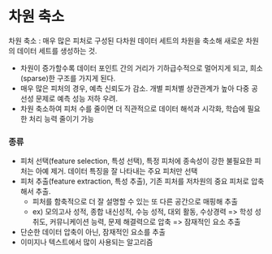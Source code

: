 # 차원 축소

차원 축소 : 매우 많은 피처로 구성된 다차원 데이터 세트의 차원을 축소해 새로운 차원의 데이터 세트를 생성하는 것.

* 차원이 증가할수록 데이터 포인트 간의 거리가 기하급수적으로 멀어지게 되고, 희소(sparse)한 구조를 가지게 된다. 
* 매우 많은 피처의 경우, 예측 신뢰도가 감소. 개별 피처별 상관관계가 높아 다중 공선성 문제로 예측 성능 저하 우려.
* 차원 축소하여 피처 수를 줄이면 더 직관적으로 데이터 해석과 시각화, 학습에 필요한 처리 능력 줄이기 가능

### 종류
* 피처 선택(feature selection, 특성 선택), 특정 피처에 종속성이 강한 불필요한 피처는 아예 제거. 데이터 특징을 잘 나타내는 주요 피처만 선택
* 피처 추출(feature extraction, 특성 추출), 기존 피처를 저차원의 중요 피처로 압축해서 추출.
    * 피처를 함축적으로 더 잘 설명할 수 있는 또 다른 공간으로 매핑해 추출
    * ex) 모의고사 성적, 종합 내신성적, 수능 성적, 대외 활동, 수상경력 => 학성 성취도, 커뮤니케이션 능력, 문제 해결력으로 압축 => 잠재적인 요소 추출
* 단순한 데이터 압축이 아닌, 잠재적인 요소를 추출
* 이미지나 텍스트에서 많이 사용되는 알고리즘
